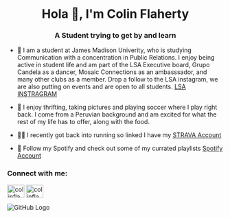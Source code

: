 <h1 align="center">Hola 👋, I'm Colin Flaherty</h1>
<h3 align="center">A Student trying to get by and learn</h3>

- 🪬 I am a student at James Madison Univerity, who is studying Communication with a concentration in Public Relations. I enjoy being active in student life and am part of the LSA Executive board, Grupo Candela as a dancer, Mosaic Connections as an ambasssador, and many other clubs as a member. Drop a follow to the LSA instagram, we are also putting on events and are open to all students.  [LSA INSTRAGRAM](https://www.instagram.com/jmu_lsa/)

- 🌱 I enjoy thrifting, taking pictures and playing soccer where I play right back. I come from a Peruvian background and am excited for what the rest of my life has to offer, along with the food.

- 🏃‍♂️ I recently got back into running so linked I have my [STRAVA Account](https://www.strava.com/athletes/184117799)

- 🤝 Follow my Spotify and check out some of my currated playlists [Spotify Account]([linkedin.com/in/colin-flaherty-054ab4283](https://open.spotify.com/user/19rfgexm75rjp8vynns2gi3v9?si=d38dfad0e4b94194))

<h3 align="left">Connect with me:</h3>
<p align="left">
<a href="https://linkedin.com/in/colinflaherty" target="blank"><img align="center" src="https://raw.githubusercontent.com/rahuldkjain/github-profile-readme-generator/master/src/images/icons/Social/linked-in-alt.svg" alt="colinflaherty" height="30" width="40" /></a>
<a href="https://instagram.com/colinflaher" target="blank"><img align="center" src="https://raw.githubusercontent.com/rahuldkjain/github-profile-readme-generator/master/src/images/icons/Social/instagram.svg" alt="colinflaher" height="30" width="40" /></a>
</p>

![GitHub Logo](https://github.githubassets.com/images/modules/logos_page/GitHub-Mark.png "GitHub Logo")
